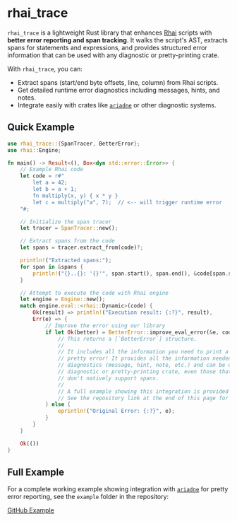 # rhai_trace

`rhai_trace` is a lightweight Rust library that enhances [Rhai](https://rhai.rs) scripts with **better error reporting and span tracking**. It walks the script's AST, extracts spans for statements and expressions, and provides structured error information that can be used with any diagnostic or pretty-printing crate.

With `rhai_trace`, you can:

- Extract spans (start/end byte offsets, line, column) from Rhai scripts.
- Get detailed runtime error diagnostics including messages, hints, and notes.
- Integrate easily with crates like [`ariadne`](https://docs.rs/ariadne) or other diagnostic systems.

## Quick Example

```rust
use rhai_trace::{SpanTracer, BetterError};
use rhai::Engine;

fn main() -> Result<(), Box<dyn std::error::Error>> {
    // Example Rhai code
    let code = r#"
        let a = 42;
        let b = a + 1;
        fn multiply(x, y) { x * y }
        let c = multiply("a", 7);  // <-- will trigger runtime error
    "#;

    // Initialize the span tracer
    let tracer = SpanTracer::new();

    // Extract spans from the code
    let spans = tracer.extract_from(code)?;

    println!("Extracted spans:");
    for span in &spans {
        println!("{}..{}: '{}'", span.start(), span.end(), &code[span.start()..span.end()]);
    }

    // Attempt to execute the code with Rhai engine
    let engine = Engine::new();
    match engine.eval::<rhai::Dynamic>(code) {
        Ok(result) => println!("Execution result: {:?}", result),
        Err(e) => {
            // Improve the error using our library
            if let Ok(better) = BetterError::improve_eval_error(&e, code, &engine) {
                // This returns a [`BetterError`] structure.
                //
                // It includes all the information you need to print a
                // pretty error! It provides all the information needed to display
                // diagnostics (message, hint, note, etc.) and can be used with any
                // diagnostic or pretty-printing crate, even those that
                // don't natively support spans.
                //
                // A full example showing this integration is provided below.
                // See the repository link at the end of this page for a full working example.
            } else {
                eprintln!("Original Error: {:?}", e);
            }
        }
    }

    Ok(())
}
```

## Full Example

For a complete working example showing integration with [`ariadne`](https://docs.rs/ariadne) for pretty error reporting, see the `example` folder in the repository:

[GitHub Example](https://github.com/Byson94/rhai_trace/tree/main/example)
